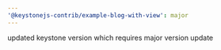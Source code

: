 ```yaml
---
'@keystonejs-contrib/example-blog-with-view': major
---
```


updated keystone version which requires major version update
